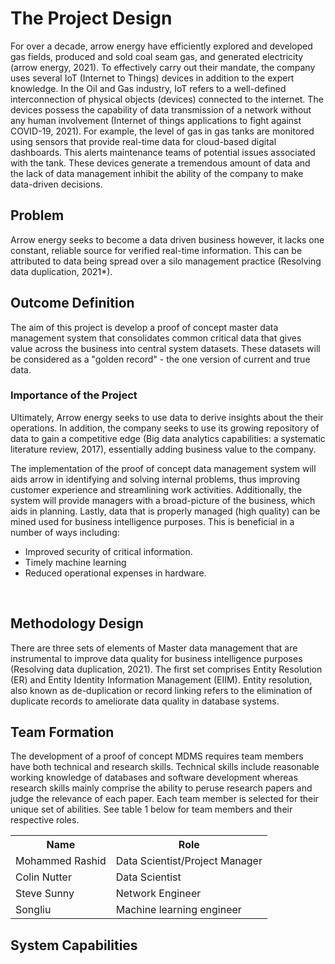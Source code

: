 <h1> The Project Design</h1>

For over a decade, arrow energy have efficiently explored and developed gas fields, produced and sold coal seam gas, and generated electricity (arrow energy, 2021). To effectively carry out their mandate, the company uses several IoT (Internet to Things) devices in addition to the expert knowledge. In the Oil and Gas industry, IoT refers to a well-defined interconnection of physical objects (devices) connected to the internet. The devices possess the capability of data transmission of a network without any human involvement (Internet of things applications to fight against COVID-19, 2021). For example, the level of gas in gas tanks are monitored using sensors that provide real-time data for cloud-based digital dashboards. This alerts maintenance teams of potential issues associated with the tank. These devices generate a tremendous amount of data and the lack of data management inhibit the ability of the company to make data-driven decisions. 


<h2>Problem</h2>
Arrow energy seeks to become a data driven business however, it lacks one constant, reliable source for verified real-time information. This can be attributed to data being spread over a silo management practice (Resolving data duplication, 2021*). 

<h2>Outcome Definition</h2>

The aim of this project is develop a proof of concept master data management system that consolidates common critical data that gives value across the business into central system datasets. These datasets will be considered as a "golden record" - the one version of current and true data.

<h3>Importance of the Project</h3>

Ultimately, Arrow energy seeks to use data to derive insights about the their operations. In addition, the company seeks to use its growing repository of data to gain a competitive edge (Big data analytics capabilities: a systematic literature review, 2017), essentially adding business value to the company.

The implementation of the proof of concept data management system will aids arrow in identifying and solving internal problems, thus improving customer experience and streamlining work activities. Additionally, the system will provide managers with a broad-picture of the business, which aids in planning. Lastly, data that is properly managed (high quality) can be mined used for business intelligence purposes. This is beneficial in a number of ways including:

- Improved security of critical information.
- Timely machine learning
- Reduced operational expenses in hardware.

<br/>

<h2>Methodology Design</h2>

There are three sets of elements of Master data management that are instrumental to improve data quality for business intelligence purposes (Resolving data duplication, 2021). The first set comprises Entity Resolution (ER) and Entity Identity Information Management (EIIM). Entity resolution, also known as de-duplication or record linking refers to the elimination of duplicate records to ameliorate data quality in database systems. 

<h2>Team Formation</h2>

The development of a proof of concept MDMS requires team members have both technical and research skills. Technical skills include reasonable working knowledge of databases and software development whereas research skills mainly comprise the ability to peruse research papers and judge the relevance of each paper. Each team member is selected for their unique set of abilities. See table 1 below for team members and their respective roles.

<table>
  <tr>
    <th>Name</th>
    <th>Role</th>
  </tr>
  <tr>
    <td>Mohammed Rashid</td>
    <td>Data Scientist/Project Manager</td>
  </tr>
  <tr>
    <td>Colin Nutter</td>
    <td>Data Scientist</td>
  </tr>
  <tr>
    <td>Steve Sunny</td>
    <td>Network Engineer</td>
  </tr>
  <tr>
    <td>Songliu</td>
    <td>Machine learning engineer</td>
  </tr>
</table>


<h2>System Capabilities</h2>
  
